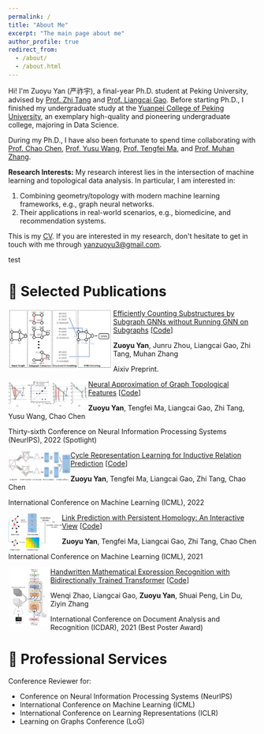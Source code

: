 ```yaml
---
permalink: /
title: "About Me"
excerpt: "The main page about me"
author_profile: true
redirect_from: 
  - /about/
  - /about.html
---
```


Hi! I'm Zuoyu Yan (严祚宇), a final-year Ph.D. student at Peking University, advised by [Prof. Zhi Tang](https://www.wict.pku.edu.cn/cpdp/kydw/ggcy/1297369.htm) and [Prof. Liangcai Gao](https://www.icst.pku.edu.cn/szwdclyjs/kydw/ggcy/1288880.htm). Before starting Ph.D., I finished my undergraduate study at the [Yuanpei College of Peking University](https://yuanpei.pku.edu.cn/en/aboutyuanpei/collegeprofile/index.htm), an exemplary high-quality and pioneering undergraduate college, majoring in Data Science.

During my Ph.D., I have also been fortunate to spend time collaborating with [Prof. Chao Chen](https://chaochen.github.io/), [Prof. Yusu Wang](http://yusu.belkin-wang.org/), [Prof. Tengfei Ma](https://sites.google.com/site/matf0123/home), and [Prof. Muhan Zhang](https://muhanzhang.github.io/).

**Research Interests:** My research interest lies in the intersection of machine learning and topological data analysis. In particular, I am interested in: 
1. Combining geometry/topology with modern machine learning frameworks, e.g., graph neural networks.
2. Their applications in real-world scenarios, e.g., biomedicine, and recommendation systems.

This is my [CV](/files/CV.pdf). If you are interested in my research, don't hesitate to get in touch with me through <yanzuoyu3@gmail.com>.

test

📝 Selected Publications
======

<img src="/images/ESCGNN_small.png" align="left" height=120/>

[Efficiently Counting Substructures by Subgraph GNNs without Running GNN on Subgraphs](https://arxiv.org/pdf/2303.10576.pdf) [[Code](https://github.com/pkuyzy/ESC-GNN)]

**Zuoyu Yan**, Junru Zhou, Liangcai Gao, Zhi Tang, Muhan Zhang

Aixiv Preprint. 



<img src="/images/PDGNN.png" align="left" height=55/>

[Neural Approximation of Graph Topological Features](https://arxiv.org/pdf/2201.12032.pdf) [[Code](https://github.com/pkuyzy/TLC-GNN)]

**Zuoyu Yan**, Tengfei Ma, Liangcai Gao, Zhi Tang, Yusu Wang, Chao Chen

Thirty-sixth Conference on Neural Information Processing Systems (NeurIPS), 2022 (Spotlight) 


<img src="/images/CBGNN.png" align="left" height=60/>

[Cycle Representation Learning for Inductive Relation Prediction](https://arxiv.org/pdf/2110.02510.pdf) [[Code](https://github.com/pkuyzy/CBGNN)]

**Zuoyu Yan**, Tengfei Ma, Liangcai Gao, Zhi Tang, Chao Chen

International Conference on Machine Learning (ICML), 2022

<img src="/images/TLCGNN1.png" align="left" height=75/>

[Link Prediction with Persistent Homology: An Interactive View](https://arxiv.org/pdf/2102.10255.pdf) [[Code](https://github.com/pkuyzy/TLC-GNN)]

**Zuoyu Yan**, Tengfei Ma, Liangcai Gao, Zhi Tang, Chao Chen

International Conference on Machine Learning (ICML), 2021

<img src="/images/BTTR.png" align="left" height=120/>

[Handwritten Mathematical Expression Recognition with Bidirectionally Trained Transformer](https://arxiv.org/pdf/2105.02412.pdf) [[Code](https://github.com/Green-Wood/BTTR)]

Wenqi Zhao, Liangcai Gao, **Zuoyu Yan**, Shuai Peng, Lin Du, Ziyin Zhang

International Conference on Document Analysis and Recognition (ICDAR), 2021 (Best Poster Award)


🏫 Professional Services
======
Conference Reviewer for:
* Conference on Neural Information Processing Systems (NeurIPS)
* International Conference on Machine Learning (ICML) 
* International Conference on Learning Representations (ICLR) 
* Learning on Graphs Conference (LoG)
